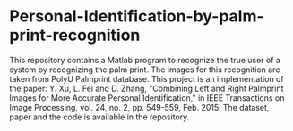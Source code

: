 # Personal-Identification-by-palm-print-recognition
This repository contains a Matlab program to recognize the true user of a system by recognizing the palm print.
The images for this recognition are taken from PolyU Palmprint database. This project is an implementation of the paper:
Y. Xu, L. Fei and D. Zhang, "Combining Left and Right Palmprint Images for More Accurate Personal Identification," in IEEE Transactions on Image Processing, vol. 24, no. 2, pp. 549-559, Feb. 2015.
The dataset, paper and the code is available in the repository.
